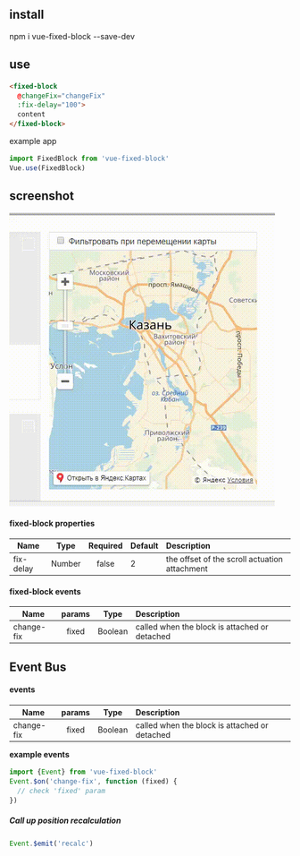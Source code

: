 ## install

npm i vue-fixed-block --save-dev

## use

```html
<fixed-block
  @changeFix="changeFix"
  :fix-delay="100">
  content
</fixed-block>
```
example app

```js
import FixedBlock from 'vue-fixed-block'
Vue.use(FixedBlock)
```

## screenshot
![fix screen](demo/screenshot/demo.gif)



#### fixed-block properties
| Name   | Type  | Required | Default | Description |
| ------ |:-----:| :---------:| --------|:---------|
| fix-delay | Number | false | 2 | the offset of the scroll actuation attachment |

#### fixed-block events
| Name   | params | Type | Description |
| ------ |:-----:|:-----:|:---------|
| change-fix | fixed | Boolean | called when the block is attached or detached  |

## Event Bus

#### events
| Name   | params | Type | Description |
| ------ |:-----:|:-----:|:---------|
| change-fix | fixed | Boolean | called when the block is attached or detached |

**example events**
```js
import {Event} from 'vue-fixed-block'
Event.$on('change-fix', function (fixed) {
  // check 'fixed' param
})
```

##### Call up position recalculation
```js
Event.$emit('recalc')
```